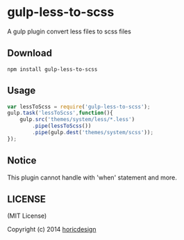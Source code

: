 gulp-less-to-scss
=======
A gulp plugin convert less files to scss files

Download
-------

```
npm install gulp-less-to-scss
```


Usage
-------

```javascript
var lessToScss = require('gulp-less-to-scss');
gulp.task('lessToScss',function(){
    gulp.src('themes/system/less/*.less')
		.pipe(lessToScss())
		.pipe(gulp.dest('themes/system/scss'));
});
```

Notice
-------
This plugin cannot handle with 'when' statement and more.

LICENSE
-------

(MIT License)

Copyright (c) 2014 [horicdesign](http://horicdesign.com)